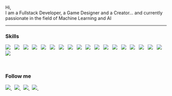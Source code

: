 <div class="markdown-converter__text--rendered"><p>Hi, <br> I am a Fullstack Developer, a Game Designer and a Creator... and currently passionate in the field of Machine Learning and AI </p>

<hr>

<h3>Skills</h3>

<p><img src="https://img.icons8.com/color/48/000000/python.png"> 	&nbsp;
<img src="https://img.icons8.com/color/48/000000/java-coffee-cup-logo.png"> 	&nbsp;
<img src="https://img.icons8.com/color/48/000000/c-sharp-logo.png"> 	&nbsp;
<img src="https://img.icons8.com/color/48/000000/javascript.png"> 	&nbsp;
<img src="https://img.icons8.com/color/48/000000/html-5--v1.png"> 	&nbsp;
<img src="https://img.icons8.com/color/48/000000/css3.png"> 	&nbsp;
<img src="https://img.icons8.com/color/48/000000/angularjs.png"> 	&nbsp;
<img src="https://img.icons8.com/color/48/000000/react-native.png"> 	&nbsp;
<img src="https://img.icons8.com/officel/60/000000/php-logo.png"> 	&nbsp;
<img src="https://img.icons8.com/color/48/000000/mysql-logo.png"> 	&nbsp;
<img src="https://img.icons8.com/color/48/000000/oracle-logo.png"> 	&nbsp;
<img src="https://img.icons8.com/color/48/000000/adobe-photoshop.png"> 	&nbsp;
<img src="https://img.icons8.com/color/48/000000/adobe-xd.png"> 	&nbsp;
<img src="https://img.icons8.com/fluent/48/000000/blender-3d.png"> 	&nbsp;
<img src="https://img.icons8.com/fluent/50/000000/unity.png"> 	&nbsp;
<img src="https://img.icons8.com/color/48/000000/amazon-web-services.png"> 	&nbsp;
<img src="https://img.icons8.com/office/48/000000/ibm-watson.png"> 	&nbsp;
<img src="https://img.icons8.com/color/48/000000/docker.png"> 	&nbsp;
<img src="https://img.icons8.com/color/48/000000/kubernetes.png"></p>

<p><br></p>

<h3>Follow me</h3>

<p><a rel="nofollow" href="https://github.com/AmirthaRajan">
<img src="https://img.icons8.com/fluent/48/000000/github.png">
</a>  	&nbsp;
<a rel="nofollow" href="https://stackoverflow.com/users/3061477/amirtha-rajan">
<img src="https://img.icons8.com/color/48/000000/stackoverflow.png">
</a>  	&nbsp;
<a rel="nofollow" href="https://www.linkedin.com/in/amirtharajanpks/">
<img src="https://img.icons8.com/color/48/000000/linkedin.png">
</a>  	&nbsp;
<a rel="nofollow" href="https://www.instagram.com/abilashsureshkumar/">
<img src="https://img.icons8.com/fluent/48/000000/instagram-new.png">
</a>  	&nbsp;</p></div>
